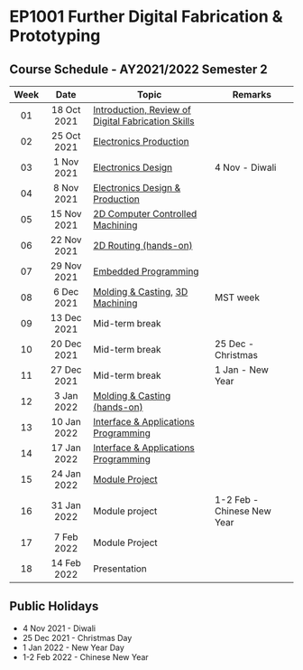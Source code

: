 # EP1001 Further Digital Fabrication & Prototyping
## Course Schedule - AY2021/2022 Semester 2

| Week | Date | Topic | Remarks |
|:----:|:----:|-------|---------|
| 01 | 18 Oct 2021 | [Introduction, Review of Digital Fabrication Skills](02-intro-review.md)|
| 02 | 25 Oct 2021 | [Electronics Production](03-electronics-prod.md) |
| 03 | 1 Nov 2021 | [Electronics Design](04-electronics-design.md) | 4 Nov - Diwali |
| 04 | 8 Nov 2021 | [Electronics Design & Production](04-electronics-design.md) |
| 05 | 15 Nov 2021 | [2D Computer Controlled Machining](06-2dmachining.md) | 
| 06 | 22 Nov 2021 | [2D Routing (hands-on)](06-2dmachining.md) |
| 07 | 29 Nov 2021 | [Embedded Programming](05-embeddedprog.md) | 
| 08 | 6 Dec 2021 | [Molding & Casting](07-moldingcasting.md), [3D Machining](08-3dmachining.md) | MST week|
| 09 | 13 Dec 2021 | Mid-term break |
| 10 | 20 Dec 2021 | Mid-term break | 25 Dec - Christmas |
| 11 | 27 Dec 2021 | Mid-term break | 1 Jan - New Year |
| 12 | 3 Jan 2022| [Molding & Casting (hands-on)]()|
| 13 | 10 Jan 2022 | [Interface & Applications Programming](09-applications.md) |
| 14 | 17 Jan 2022 | [Interface & Applications Programming](09-applications.md) |
| 15 | 24 Jan 2022 | [Module Project](11-project.md)|
| 16 | 31 Jan 2022| Module project | 1-2 Feb - Chinese New Year |
| 17 | 7 Feb 2022 | Module Project |
| 18 | 14 Feb 2022 | Presentation |



## Public Holidays
* 4 Nov 2021 - Diwali
* 25 Dec 2021 - Christmas Day
* 1 Jan 2022 - New Year Day
* 1-2 Feb 2022 - Chinese New Year
